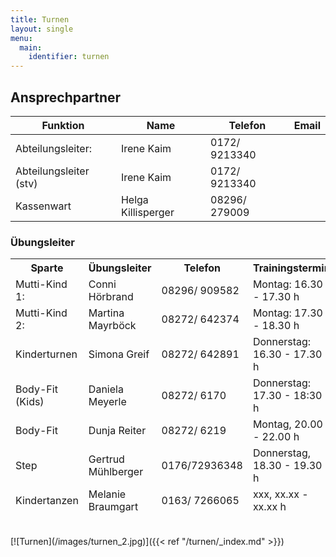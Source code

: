 ```yaml
---
title: Turnen
layout: single
menu:
  main:
    identifier: turnen
---
```


## Ansprechpartner

<table>
<thead> 
<tr>
<th>Funktion</th> <th>Name</th> <th>Telefon <br></th><th>Email</th>
</tr>
</thead> 
<tbody>
<tr class="odd">
<td>Abteilungsleiter:</td>
<td>Irene Kaim<br></td>
<td>0172/ 9213340</td>
<td><br></td>
</tr>
<tr class="even">
<td>Abteilungsleiter (stv)</td>
<td>Irene Kaim<br></td>
<td>0172/ 9213340<br></td>
<td></td>
</tr>
<tr class="odd">
<td>Kassenwart</td>
<td>Helga Killisperger<br></td>
<td>08296/ 279009<br></td>
<td>&nbsp;</td>
</tr>
</tbody>
</table>

### Übungsleiter

<table>
<thead> 
<tr>
<th>Sparte</th> <th>Übungsleiter</th> <th>Telefon</th> <th>Trainingstermin<br></th>
</tr>
<tr class="odd">
<td>Mutti-Kind 1:</td>
<td>Conni Hörbrand</td>
<td>08296/ 909582</td>
<td>Montag: 16.30 - 17.30 h</td>
</tr>
<tr class="even">
<td>Mutti-Kind 2:</td>
<td>Martina Mayrböck<br></td>
<td>08272/ 642374<br></td>
<td>Montag: 17.30 - 18.30 h<br></td>
</tr>
<tr class="odd">
<td>Kinderturnen</td>
<td>Simona Greif<br></td>
<td>08272/ 642891</td>
<td>Donnerstag: 16.30 - 17.30 h<br></td>
</tr>
<tr class="even">
<td>Body-Fit (Kids)<br></td>
<td>Daniela Meyerle<br></td>
<td>08272/ 6170</td>
<td>Donnerstag: 17.30 - 18:30 h<br></td>
</tr>
<tr class="odd">
<td>Body-Fit</td>
<td>Dunja Reiter</td>
<td>08272/ 6219</td>
<td>Montag, 20.00 - 22.00 h</td>
</tr>
<tr class="even">
<td>Step</td>
<td>Gertrud Mühlberger</td>
<td>0176/72936348</td>
<td>Donnerstag, 18.30 - 19.30 h</td>
</tr>
<tr class="odd">
<td>Kindertanzen</td>
<td>Melanie Braumgart</td>
<td>0163/ 7266065</td>
<td>xxx, xx.xx - xx.xx h</td>
</tr>
</thead> 
<tbody>
</tbody>
</table>
<br>
[![Turnen](/images/turnen_2.jpg)]({{< ref "/turnen/_index.md" >}})